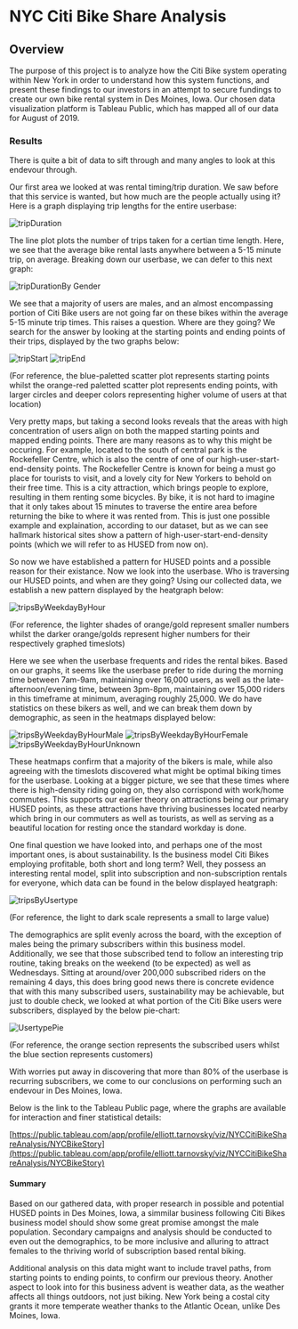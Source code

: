 # NYC Citi Bike Share Analysis
## Overview
The purpose of this project is to analyze how the Citi Bike system operating within New York in order to understand how this system functions, and present these findings to our investors in an attempt to secure fundings to create our own bike rental system in Des Moines, Iowa. Our chosen data visualization platform is Tableau Public, which has mapped all of our data for August of 2019.

### Results
There is quite a bit of data to sift through and many angles to look at this endevour through.

Our first area we looked at was rental timing/trip duration. We saw before that this service is wanted, but how much are the people actually using it? Here is a graph displaying trip lengths for the entire userbase:

![tripDuration](Resources/tripDuration.PNG)

The line plot plots the number of trips taken for a certian time length. Here, we see that the average bike rental lasts anywhere between a 5-15 minute trip, on average. Breaking down our userbase, we can defer to this next graph:

![tripDurationBy Gender](Resources/tripDurationByGender.PNG)

We see that a majority of users are males, and an almost encompassing portion of Citi Bike users are not going far on these bikes within the average 5-15 minute trip times. This raises a question. Where are they going?
We search for the answer by looking at the starting points and ending points of their trips, displayed by the two graphs below:

![tripStart](Resources/tripStart.PNG)
![tripEnd](Resources/tripEnd.PNG)

(For reference, the blue-paletted scatter plot represents starting points whilst the orange-red paletted scatter plot represents ending points, with larger circles and deeper colors representing higher volume of users at that location)

Very pretty maps, but taking a second looks reveals that the areas with high concentration of users align on both the mapped starting points and mapped ending points. There are many reasons as to why this might be occuring. For example, located to the south of central park is the Rockefeller Centre, which is also the centre of one of our high-user-start-end-density points. The Rockefeller Centre is known for being a must go place for tourists to visit, and a lovely city for New Yorkers to behold on their free time. This is a city attraction, which brings people to explore, resulting in them renting some bicycles. By bike, it is not hard to imagine that it only takes about 15 minutes to traverse the entire area before returning the bike to where it was rented from. This is just one possible example and explaination, according to our dataset, but as we can see hallmark historical sites show a pattern of high-user-start-end-density points (which we will refer to as HUSED from now on).

So now we have established a pattern for HUSED points and a possible reason for their existance. Now we look into the userbase. Who is traversing our HUSED points, and when are they going? Using our collected data, we establish a new pattern displayed by the heatgraph below:

![tripsByWeekdayByHour](Resources/tripsByWeekdayByHour.PNG)

(For reference, the lighter shades of orange/gold represent smaller numbers whilst the darker orange/golds represent higher numbers for their respectively graphed timeslots)

Here we see when the userbase frequents and rides the rental bikes. Based on our graphs, it seems like the userbase prefer to ride during the morning time between 7am-9am, maintaining over 16,000 users, as well as the late-afternoon/evening time, between 3pm-8pm, maintaining over 15,000 riders in this timeframe at minimum, averaging roughly 25,000. We do have statistics on these bikers as well, and we can break them down by demographic, as seen in the heatmaps displayed below:

![tripsByWeekdayByHourMale](Resources/tripsByWeekdayByHourMale.PNG)
![tripsByWeekdayByHourFemale](Resources/tripsByWeekdayByHourFemale.PNG)
![tripsByWeekdayByHourUnknown](Resources/tripsByWeekdayByHourUnknown.PNG)

These heatmaps confirm that a majority of the bikers is male, while also agreeing with the timeslots discovered what might be optimal biking times for the userbase. Looking at a bigger picture, we see that these times where there is high-density riding going on, they also corrispond with work/home commutes. This supports our earlier theory on attractions being our primary HUSED points, as these attractions have thriving businesses located nearby which bring in our commuters as well as tourists, as well as serving as a beautiful location for resting once the standard workday is done.

One final question we have looked into, and perhaps one of the most important ones, is about sustainability. Is the business model Citi Bikes employing profitable, both short and long term? Well, they possess an interesting rental model, split into subscription and non-subscription rentals for everyone, which data can be found in the below displayed heatgraph:

![tripsByUsertype](Resources/tripsByUsertype.PNG)

(For reference, the light to dark scale represents a small to large value)

The demographics are split evenly across the board, with the exception of males being the primary subscribers within this business model. Additionally, we see that those subscribed tend to follow an interesting trip routine, taking breaks on the weekend (to be expected) as well as Wednesdays. Sitting at around/over 200,000 subscribed riders on the remaining 4 days, this does bring good news there is concrete evidence that with this many subscribed users, sustainability may be achievable, but just to double check, we looked at what portion of the Citi Bike users were subscribers, displayed by the below pie-chart:

![UsertypePie](Resources/UsertypePie.PNG)

(For reference, the orange section represents the subscribed users whilst the blue section represents customers)

With worries put away in discovering that more than 80% of the userbase is recurring subscribers, we come to our conclusions on performing such an endevour in Des Moines, Iowa.

Below is the link to the Tableau Public page, where the graphs are available for interaction and finer statistical details:

[https://public.tableau.com/app/profile/elliott.tarnovsky/viz/NYCCitiBikeShareAnalysis/NYCBikeStory](https://public.tableau.com/app/profile/elliott.tarnovsky/viz/NYCCitiBikeShareAnalysis/NYCBikeStory)

#### Summary
Based on our gathered data, with proper research in possible and potential HUSED points in Des Moines, Iowa, a simmilar business following Citi Bikes business model should show some great promise amongst the male population. Secondary campaigns and analysis should be conducted to even out the demographics, to be more inclusive and alluring to attract females to the thriving world of subscription based rental biking.

Additional analysis on this data might want to include travel paths, from starting points to ending points, to confirm our previous theory. Another aspect to look into for this business advent is weather data, as the weather affects all things outdoors, not just biking. New York being a costal city grants it more temperate weather thanks to the Atlantic Ocean, unlike Des Moines, Iowa.
